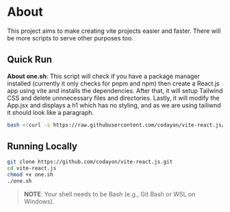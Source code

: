 # About

This project aims to make creating vite projects easier and faster. There will be more scripts to serve other purposes too.

## Quick Run

**About one.sh**: This script will check if you have a package manager installed (currently it only checks for pnpm and npm) then create a React.js app using vite and installs the dependencies. After that, it will setup Tailwind CSS and delete unnnecessary files and directories. Lastly, it will modify the App.jsx and displays a h1 which has no styling, and as we are using tailiwnd it should look like a paragraph.

```bash
bash <(curl -s https://raw.githubusercontent.com/codayon/vite-react.js/main/one.sh)
```

## Running Locally

```bash
git clone https://github.com/codayon/vite-react.js.git
cd vite-react.js
chmod +x one.sh
./one.sh
```

> **NOTE**: Your shell needs to be Bash (e.g., Git Bash or WSL on Windows).
